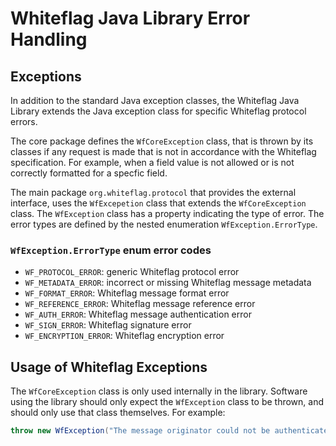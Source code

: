 # Whiteflag Java Library Error Handling

## Exceptions

In addition to the standard Java exception classes, the Whiteflag Java Library
extends the Java exception class for specific Whiteflag protocol errors.

The core package defines the `WfCoreException` class, that is thrown by its
classes if any request is made that is not in accordance with the Whiteflag
specification. For example, when a field value is not allowed or is not
correctly formatted for a specfic field.

The main package `org.whiteflag.protocol` that provides the external interface,
uses the `WfExcepetion` class that extends the `WfCoreException` class. The
`WfException` class has a property indicating the type of error. The error
types are defined by the nested enumeration `WfException.ErrorType`.

### `WfException.ErrorType` enum error codes

* `WF_PROTOCOL_ERROR`: generic Whiteflag protocol error
* `WF_METADATA_ERROR`: incorrect or missing Whiteflag message metadata
* `WF_FORMAT_ERROR`: Whiteflag message format error
* `WF_REFERENCE_ERROR`: Whiteflag message reference error
* `WF_AUTH_ERROR`: Whiteflag message authentication error
* `WF_SIGN_ERROR`: Whiteflag signature error
* `WF_ENCRYPTION_ERROR`: Whiteflag encryption error

## Usage of Whiteflag Exceptions

The `WfCoreException` class is only used internally in the library. Software
using the library should only expect the `WfException` class to be thrown, and
should only use that class themselves. For example:

```java
throw new WfException("The message originator could not be authenticated", WfException.ErrorType.WF_AUTH_ERROR);
```
